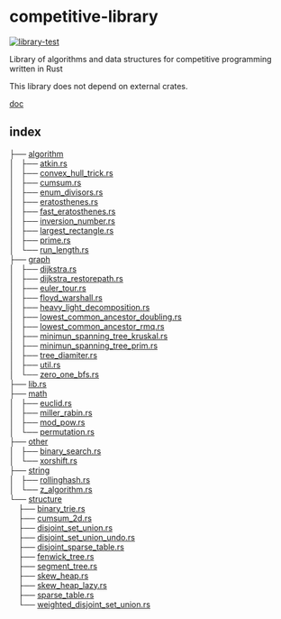 # competitive-library

[![library-test](https://github.com/uesugi6111/competitive-library/actions/workflows/rust.yml/badge.svg)](https://github.com/uesugi6111/competitive-library/actions/workflows/rust.yml)  

Library of algorithms and data structures for competitive programming written in Rust

This library does not depend on external crates.

[doc](https://github.uesugi.app/competitive-library/doc/competitive_library/)

## index
├── [algorithm](https://github.com/uesugi6111/competitive-library/blob/master/src/algorithm/)  
│   ├── [atkin.rs](https://github.com/uesugi6111/competitive-library/blob/master/src/algorithm/atkin.rs)  
│   ├── [convex_hull_trick.rs](https://github.com/uesugi6111/competitive-library/blob/master/src/algorithm/convex_hull_trick.rs)  
│   ├── [cumsum.rs](https://github.com/uesugi6111/competitive-library/blob/master/src/algorithm/cumsum.rs)  
│   ├── [enum_divisors.rs](https://github.com/uesugi6111/competitive-library/blob/master/src/algorithm/enum_divisors.rs)  
│   ├── [eratosthenes.rs](https://github.com/uesugi6111/competitive-library/blob/master/src/algorithm/eratosthenes.rs)  
│   ├── [fast_eratosthenes.rs](https://github.com/uesugi6111/competitive-library/blob/master/src/algorithm/fast_eratosthenes.rs)  
│   ├── [inversion_number.rs](https://github.com/uesugi6111/competitive-library/blob/master/src/algorithm/inversion_number.rs)  
│   ├── [largest_rectangle.rs](https://github.com/uesugi6111/competitive-library/blob/master/src/algorithm/largest_rectangle.rs)  
│   ├── [prime.rs](https://github.com/uesugi6111/competitive-library/blob/master/src/algorithm/prime.rs)  
│   └── [run_length.rs](https://github.com/uesugi6111/competitive-library/blob/master/src/algorithm/run_length.rs)  
├── [graph](https://github.com/uesugi6111/competitive-library/blob/master/src/graph/)  
│   ├── [dijkstra.rs](https://github.com/uesugi6111/competitive-library/blob/master/src/graph/dijkstra.rs)  
│   ├── [dijkstra_restorepath.rs](https://github.com/uesugi6111/competitive-library/blob/master/src/graph/dijkstra_restorepath.rs)  
│   ├── [euler_tour.rs](https://github.com/uesugi6111/competitive-library/blob/master/src/graph/euler_tour.rs)  
│   ├── [floyd_warshall.rs](https://github.com/uesugi6111/competitive-library/blob/master/src/graph/floyd_warshall.rs)  
│   ├── [heavy_light_decomposition.rs](https://github.com/uesugi6111/competitive-library/blob/master/src/graph/heavy_light_decomposition.rs)  
│   ├── [lowest_common_ancestor_doubling.rs](https://github.com/uesugi6111/competitive-library/blob/master/src/graph/lowest_common_ancestor_doubling.rs)  
│   ├── [lowest_common_ancestor_rmq.rs](https://github.com/uesugi6111/competitive-library/blob/master/src/graph/lowest_common_ancestor_rmq.rs)  
│   ├── [minimun_spanning_tree_kruskal.rs](https://github.com/uesugi6111/competitive-library/blob/master/src/graph/minimun_spanning_tree_kruskal.rs)  
│   ├── [minimun_spanning_tree_prim.rs](https://github.com/uesugi6111/competitive-library/blob/master/src/graph/minimun_spanning_tree_prim.rs)  
│   ├── [tree_diamiter.rs](https://github.com/uesugi6111/competitive-library/blob/master/src/graph/tree_diamiter.rs)  
│   ├── [util.rs](https://github.com/uesugi6111/competitive-library/blob/master/src/graph/util.rs)  
│   └── [zero_one_bfs.rs](https://github.com/uesugi6111/competitive-library/blob/master/src/graph/zero_one_bfs.rs)  
├── [lib.rs](https://github.com/uesugi6111/competitive-library/blob/master/src/lib.rs)  
├── [math](https://github.com/uesugi6111/competitive-library/blob/master/src/math/)  
│   ├── [euclid.rs](https://github.com/uesugi6111/competitive-library/blob/master/src/math/euclid.rs)  
│   ├── [miller_rabin.rs](https://github.com/uesugi6111/competitive-library/blob/master/src/math/miller_rabin.rs)  
│   ├── [mod_pow.rs](https://github.com/uesugi6111/competitive-library/blob/master/src/math/mod_pow.rs)  
│   └── [permutation.rs](https://github.com/uesugi6111/competitive-library/blob/master/src/math/permutation.rs)  
├── [other](https://github.com/uesugi6111/competitive-library/blob/master/src/other/)  
│   ├── [binary_search.rs](https://github.com/uesugi6111/competitive-library/blob/master/src/other/binary_search.rs)  
│   └── [xorshift.rs](https://github.com/uesugi6111/competitive-library/blob/master/src/other/xorshift.rs)  
├── [string](https://github.com/uesugi6111/competitive-library/blob/master/src/string/)  
│   ├── [rollinghash.rs](https://github.com/uesugi6111/competitive-library/blob/master/src/string/rollinghash.rs)  
│   └── [z_algorithm.rs](https://github.com/uesugi6111/competitive-library/blob/master/src/string/z_algorithm.rs)  
└── [structure](https://github.com/uesugi6111/competitive-library/blob/master/src/structure/)  
    ├── [binary_trie.rs](https://github.com/uesugi6111/competitive-library/blob/master/src/structure/binary_trie.rs)  
    ├── [cumsum_2d.rs](https://github.com/uesugi6111/competitive-library/blob/master/src/structure/cumsum_2d.rs)  
    ├── [disjoint_set_union.rs](https://github.com/uesugi6111/competitive-library/blob/master/src/structure/disjoint_set_union.rs)  
    ├── [disjoint_set_union_undo.rs](https://github.com/uesugi6111/competitive-library/blob/master/src/structure/disjoint_set_union_undo.rs)  
    ├── [disjoint_sparse_table.rs](https://github.com/uesugi6111/competitive-library/blob/master/src/structure/disjoint_sparse_table.rs)  
    ├── [fenwick_tree.rs](https://github.com/uesugi6111/competitive-library/blob/master/src/structure/fenwick_tree.rs)  
    ├── [segment_tree.rs](https://github.com/uesugi6111/competitive-library/blob/master/src/structure/segment_tree.rs)  
    ├── [skew_heap.rs](https://github.com/uesugi6111/competitive-library/blob/master/src/structure/skew_heap.rs)  
    ├── [skew_heap_lazy.rs](https://github.com/uesugi6111/competitive-library/blob/master/src/structure/skew_heap_lazy.rs)  
    ├── [sparse_table.rs](https://github.com/uesugi6111/competitive-library/blob/master/src/structure/sparse_table.rs)  
    └── [weighted_disjoint_set_union.rs](https://github.com/uesugi6111/competitive-library/blob/master/src/structure/weighted_disjoint_set_union.rs)
